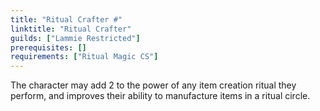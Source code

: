 ```yaml
---
title: "Ritual Crafter #"
linktitle: "Ritual Crafter"
guilds: ["Lammie Restricted"]
prerequisites: []
requirements: ["Ritual Magic CS"]
---
```

The character may add 2 to the power of any item creation ritual they perform, and improves their ability to manufacture items in a ritual circle.